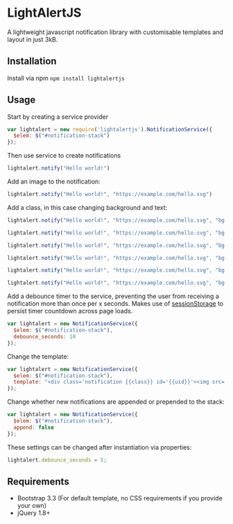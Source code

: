 # LightAlertJS
A lightweight javascript notification library with customisable templates and layout in just 3kB.

## Installation

Install via npm
`npm install lightalertjs`

## Usage

Start by creating a service provider

```javascript
var lightalert = new require('lightalertjs').NotificationService({
  $elem: $("#notification-stack")
});
```

Then use service to create notifications

```javascript
lightalert.notify("Hello world!")
```

Add an image to the notification:

```javascript
lightalert.notify("Hello world!", "https://example.com/hello.svg")
```

Add a class, in this case changing background and text:

```javascript
lightalert.notify("Hello world!", "https://example.com/hello.svg", "bg-black")

lightalert.notify("Hello world!", "https://example.com/hello.svg", "bg-success")

lightalert.notify("Hello world!", "https://example.com/hello.svg", "bg-warning")

lightalert.notify("Hello world!", "https://example.com/hello.svg", "bg-error")

lightalert.notify("Hello world!", "https://example.com/hello.svg", "bg-info")

lightalert.notify("Hello world!", "https://example.com/hello.svg", "bg-primary")
```

Add a debounce timer to the service, preventing the user from receiving a notification more than once per x seconds. Makes use of [sessionStorage](https://developer.mozilla.org/en/docs/Web/API/Window/sessionStorage) to persist timer countdown across page loads.

```javascript
var lightalert = new NotificationService({
  $elem: $("#notification-stack"),
  debounce_seconds: 10
});
```

Change the template:

```javascript
var lightalert = new NotificationService({
  $elem: $("#notification-stack"),
  template: "<div class='notification {{class}} id='{{uid}}'><img src='{{imageUrl}}'>{{content}}</div>'"
});
```

Change whether new notifications are appended or prepended to the stack:

```javascript
var lightalert = new NotificationService({
  $elem: $("#notification-stack"),
  append: false
});
```

These settings can be changed after instantiation via properties:

```javascript
lightalert.debounce_seconds = 5;
```

## Requirements

* Bootstrap 3.3 (For default template, no CSS requirements if you provide your own)
* jQuery 1.8+
